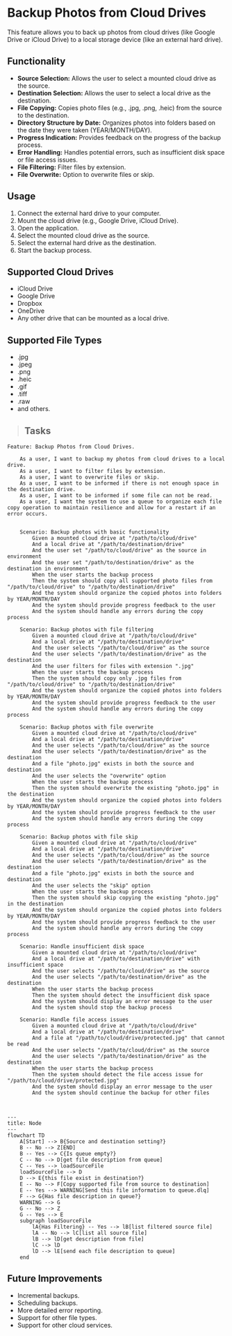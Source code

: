 # Backup Photos from Cloud Drives

This feature allows you to back up photos from cloud drives (like Google Drive or iCloud Drive) to a local storage device (like an external hard drive).

## Functionality

*   **Source Selection:**  Allows the user to select a mounted cloud drive as the source.
*   **Destination Selection:** Allows the user to select a local drive as the destination.
*   **File Copying:** Copies photo files (e.g., .jpg, .png, .heic) from the source to the destination.
*   **Directory Structure by Date:** Organizes photos into folders based on the date they were taken (YEAR/MONTH/DAY).
*   **Progress Indication:** Provides feedback on the progress of the backup process.
*   **Error Handling:** Handles potential errors, such as insufficient disk space or file access issues.
* **File Filtering:** Filter files by extension.
* **File Overwrite:** Option to overwrite files or skip.

## Usage

1.  Connect the external hard drive to your computer.
2.  Mount the cloud drive (e.g., Google Drive, iCloud Drive).
3.  Open the application.
4.  Select the mounted cloud drive as the source.
5.  Select the external hard drive as the destination.
6.  Start the backup process.

## Supported Cloud Drives

*   iCloud Drive
*   Google Drive
*   Dropbox
*   OneDrive
*   Any other drive that can be mounted as a local drive.

## Supported File Types

*   .jpg
*   .jpeg
*   .png
*   .heic
*   .gif
*   .tiff
*   .raw
*   and others.

> ## Tasks

```Feature
Feature: Backup Photos from Cloud Drives.

    As a user, I want to backup my photos from cloud drives to a local drive.
    As a user, I want to filter files by extension.
    As a user, I want to overwrite files or skip.
    As a user, I want to be informed if there is not enough space in the destination drive.
    As a user, I want to be informed if some file can not be read.
    As a user, I want the system to use a queue to organize each file copy operation to maintain resilience and allow for a restart if an error occurs.


    Scenario: Backup photos with basic functionality
        Given a mounted cloud drive at "/path/to/cloud/drive"
        And a local drive at "/path/to/destination/drive"
        And the user set "/path/to/cloud/drive" as the source in environment 
        And the user set "/path/to/destination/drive" as the destination in environment
        When the user starts the backup process     
        Then the system should copy all supported photo files from "/path/to/cloud/drive" to "/path/to/destination/drive"
        And the system should organize the copied photos into folders by YEAR/MONTH/DAY
        And the system should provide progress feedback to the user
        And the system should handle any errors during the copy process

    Scenario: Backup photos with file filtering
        Given a mounted cloud drive at "/path/to/cloud/drive"
        And a local drive at "/path/to/destination/drive"
        And the user selects "/path/to/cloud/drive" as the source
        And the user selects "/path/to/destination/drive" as the destination
        And the user filters for files with extension ".jpg"
        When the user starts the backup process
        Then the system should copy only .jpg files from "/path/to/cloud/drive" to "/path/to/destination/drive"
        And the system should organize the copied photos into folders by YEAR/MONTH/DAY
        And the system should provide progress feedback to the user
        And the system should handle any errors during the copy process
        
    Scenario: Backup photos with file overwrite
        Given a mounted cloud drive at "/path/to/cloud/drive"
        And a local drive at "/path/to/destination/drive"
        And the user selects "/path/to/cloud/drive" as the source
        And the user selects "/path/to/destination/drive" as the destination
        And a file "photo.jpg" exists in both the source and destination
        And the user selects the "overwrite" option
        When the user starts the backup process
        Then the system should overwrite the existing "photo.jpg" in the destination
        And the system should organize the copied photos into folders by YEAR/MONTH/DAY
        And the system should provide progress feedback to the user
        And the system should handle any errors during the copy process

    Scenario: Backup photos with file skip
        Given a mounted cloud drive at "/path/to/cloud/drive"
        And a local drive at "/path/to/destination/drive"
        And the user selects "/path/to/cloud/drive" as the source
        And the user selects "/path/to/destination/drive" as the destination
        And a file "photo.jpg" exists in both the source and destination
        And the user selects the "skip" option
        When the user starts the backup process
        Then the system should skip copying the existing "photo.jpg" in the destination
        And the system should organize the copied photos into folders by YEAR/MONTH/DAY
        And the system should provide progress feedback to the user
        And the system should handle any errors during the copy process
    
    Scenario: Handle insufficient disk space
        Given a mounted cloud drive at "/path/to/cloud/drive"
        And a local drive at "/path/to/destination/drive" with insufficient space
        And the user selects "/path/to/cloud/drive" as the source
        And the user selects "/path/to/destination/drive" as the destination
        When the user starts the backup process
        Then the system should detect the insufficient disk space
        And the system should display an error message to the user
        And the system should stop the backup process
        
    Scenario: Handle file access issues
        Given a mounted cloud drive at "/path/to/cloud/drive"
        And a local drive at "/path/to/destination/drive"
        And a file at "/path/to/cloud/drive/protected.jpg" that cannot be read
        And the user selects "/path/to/cloud/drive" as the source
        And the user selects "/path/to/destination/drive" as the destination
        When the user starts the backup process
        Then the system should detect the file access issue for "/path/to/cloud/drive/protected.jpg"
        And the system should display an error message to the user
        And the system should continue the backup for other files



```
 
```mermaid
---
title: Node
---
flowchart TD
    A[Start] --> B{Source and destination setting?}
    B -- No --> Z[END]
    B -- Yes --> C{Is queue empty?}
    C -- No --> D[get file description from queue]
    C -- Yes --> loadSourceFile
    loadSourceFile --> D
    D --> E{this file exist in destination?}
    E -- No --> F[Copy supported file from source to destination]
    E -- Yes --> WARNING[Send this file information to queue.dlq]
    F --> G{Has file description in queue?}
    WARNING --> G
    G -- No --> Z
    G -- Yes --> E
    subgraph loadSourceFile
        lA{Has Filtering} -- Yes --> lB[list filtered source file]
        lA -- No --> lC[list all source file]
        lB --> lD[get description from file]
        lC --> lD
        lD --> lE[send each file description to queue]
    end
```

## Future Improvements

*   Incremental backups.
*   Scheduling backups.
*   More detailed error reporting.
*   Support for other file types.
*   Support for other cloud services.
